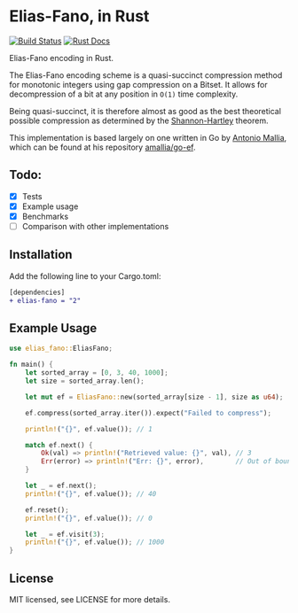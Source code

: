 # Elias-Fano, in Rust
[![Build Status](https://img.shields.io/badge/crate-elias--fano-brightgreen.svg)](https://crates.io/crates/elias-fano)
[![Rust Docs](https://img.shields.io/badge/docs.rs-elias--fano-orange.svg)](https://docs.rs/elias-fano)

Elias-Fano encoding in Rust.

The Elias-Fano encoding scheme is a quasi-succinct compression method for monotonic integers using gap compression on a Bitset. It allows for decompression of a bit at any position in `O(1)` time complexity.

Being quasi-succinct, it is therefore almost as good as the best theoretical possible compression as determined by the [Shannon-Hartley](https://en.wikipedia.org/wiki/Shannon%E2%80%93Hartley_theorem) theorem.

This implementation is based largely on one written in Go by [Antonio Mallia](https://www.antoniomallia.it/), which can be found at his repository [amallia/go-ef](https://github.com/amallia/go-ef).

## Todo:
- [x] Tests
- [x] Example usage
- [x] Benchmarks
- [ ] Comparison with other implementations

## Installation
Add the following line to your Cargo.toml:
```diff
[dependencies]
+ elias-fano = "2"
```

## Example Usage
```rust
use elias_fano::EliasFano;

fn main() {
    let sorted_array = [0, 3, 40, 1000];
    let size = sorted_array.len();

    let mut ef = EliasFano::new(sorted_array[size - 1], size as u64);

    ef.compress(sorted_array.iter()).expect("Failed to compress");

    println!("{}", ef.value()); // 1

    match ef.next() {
        Ok(val) => println!("Retrieved value: {}", val), // 3
        Err(error) => println!("Err: {}", error),        // Out of bounds
    }

    let _ = ef.next();
    println!("{}", ef.value()); // 40

    ef.reset();
    println!("{}", ef.value()); // 0

    let _ = ef.visit(3);
    println!("{}", ef.value()); // 1000
}
```

## License
MIT licensed, see LICENSE for more details.

